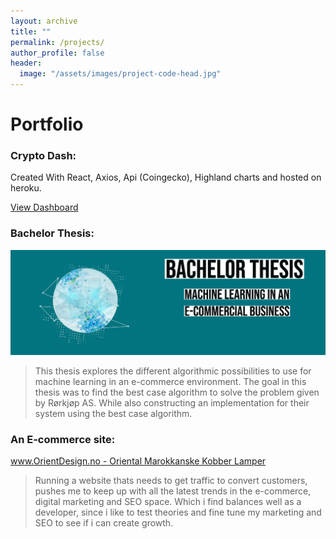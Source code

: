 ```yaml
---
layout: archive
title: ""
permalink: /projects/
author_profile: false
header:
  image: "/assets/images/project-code-head.jpg"
---
```


# Portfolio

### Crypto Dash:

Created With React, Axios, Api (Coingecko), Highland charts and hosted on heroku.

<a href="https://awsm-dash.herokuapp.com/">View Dashboard</a>

### Bachelor Thesis:

<a href="https://drive.google.com/open?id=1ZTvTA2Uo2WnMI_grts0aJcPWlR_Hje06">
  <img src='/assets/images/project-bachelor.jpg' alt='Machine learning in an e-commercial business (Thesis)' />
</a>

> This thesis explores the different algorithmic possibilities to use for machine learning in an e-commerce environment.
> The goal in this thesis was to find the best case algorithm to solve the problem given by Rørkjøp AS.
> While also constructing an implementation for their system using the best case algorithm.

### An E-commerce site:

[www.OrientDesign.no - Oriental Marokkanske Kobber Lamper](https://www.orientdesign.no/)

> Running a website thats needs to get traffic to convert customers, pushes me to keep up with all the latest trends in the e-commerce, digital marketing and SEO space. Which i find balances well as a developer, since i like to test theories and fine tune my marketing and SEO to see if i can create growth.
